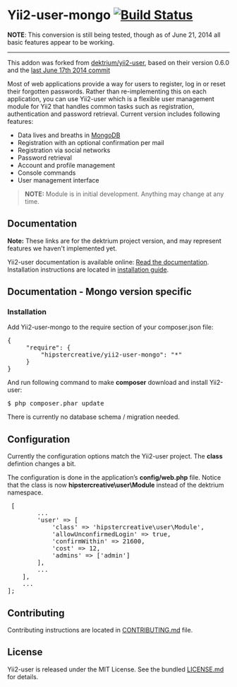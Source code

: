 # Yii2-user-mongo  [![Build Status](https://travis-ci.org/HipsterCreative/yii2-user-mongo.svg?branch=master)](https://travis-ci.org/HipsterCreative/yii2-user-mongo.svg)

**NOTE**: This conversion is still being tested, though as of June 21, 2014 all basic features appear to be working.

___

This addon was forked from [dektrium/yii2-user](https://github.com/dektrium/yii2-user), based on their version 0.6.0 and the [last June 17th 2014 commit](https://github.com/dektrium/yii2-user/commit/d36b851c8c913db4572faacedfc21b79f93b8834)

Most of web applications provide a way for users to register, log in or reset their forgotten passwords. Rather than re-implementing this on each application, you can use Yii2-user which is a flexible user management module for Yii2 that handles common tasks such as registration, authentication and password retrieval. Current version includes following features:

* Data lives and breaths in [MongoDB](http://www.mongodb.org/)
* Registration with an optional confirmation per mail
* Registration via social networks
* Password retrieval
* Account and profile management
* Console commands
* User management interface

> **NOTE:** Module is in initial development. Anything may change at any time.

## Documentation

**Note:** These links are for the dektrium project version, and may represent features we haven't implemented yet.

Yii2-user documentation is available online: [Read the documentation](http://yii2-user.readthedocs.org/en/latest/).
Installation instructions are located in [installation guide](http://yii2-user.readthedocs.org/en/latest/getting-started/installation.html).

## Documentation - Mongo version specific

### Installation

Add Yii2-user-mongo to the require section of your composer.json file:

<pre>
{
     "require": {
         "hipstercreative/yii2-user-mongo": "*"
     }
}
</pre>

And run following command to make **composer** download and install Yii2-user:

<pre>$ php composer.phar update</pre>

There is currently no database schema / migration needed.

## Configuration

Currently the configuration options match the Yii2-user project. The **class** defintion changes a bit.

The configuration is done in the application’s **config/web.php** file. Notice that the class is now **hipstercreative\user\Module** instead of the dektrium namespace.

<pre>
<?php return [
    ...
    'modules' => [
        ...
        'user' => [
            'class' => 'hipstercreative\user\Module',
            'allowUnconfirmedLogin' => true,
            'confirmWithin' => 21600,
            'cost' => 12,
            'admins' => ['admin']
        ],
        ...
    ],
    ...
];
</pre>

## Contributing

Contributing instructions are located in [CONTRIBUTING.md](CONTRIBUTING.md) file.

## License

Yii2-user is released under the MIT License. See the bundled [LICENSE.md](LICENSE.md) for details.
